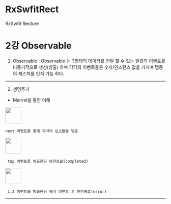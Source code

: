 # RxSwfitRect
RxSwfit Recture

2강 Observable
===========
1. Observable : Observable<T> 는 T형태의 데이터를 전달 할 수 있는 일련의 이벤트를 비동기적으로 생성(방출) 하며 각각의 이벤트들은 숫자/인스턴스 값을 가지며 탭등의 제스쳐를 인식 가능 하다.
* * *
  
2. 생명주기

  * Marvel을 통한 이해
  <img src = "https://github.com/fimuxd/RxSwift/blob/master/Lectures/02_Observables/1.%20marble.png?raw=true" height = 50>
  
    next 이벤트를 통해 각각의 요소들을 방출 

  <img src = "https://github.com/fimuxd/RxSwift/blob/master/Lectures/02_Observables/2.%20lifecycle1.png?raw=true" height = 50>
  
     tap 이벤트를 방출한뒤 완전종료(completed)

  <img src = "https://github.com/fimuxd/RxSwift/raw/master/Lectures/02_Observables/3.%20lifecycle2.png?raw=true" height = 50>
  
     1,2 이벤트를 방출한뒤 에러 이벤트 후 완전종료(error)
  
* * *
